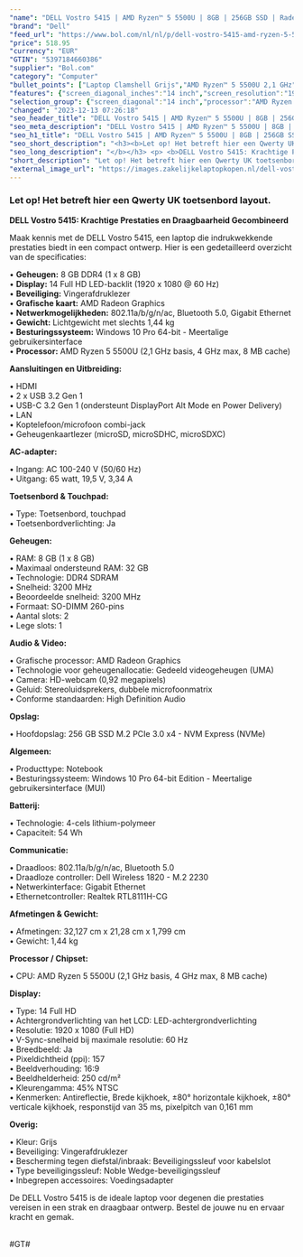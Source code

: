 ```yaml
---
"name": "DELL Vostro 5415 | AMD Ryzen™ 5 5500U | 8GB | 256GB SSD | Radeon™ Graphics | 14 FHD | Titan Gray | W10 Pro | Qwerty - UK"
"brand": "Dell"
"feed_url": "https://www.bol.com/nl/nl/p/dell-vostro-5415-amd-ryzen-5-5500u-8gb-256gb-ssd-radeon-graphics-14-fhd-titan-gray-w10-pro-qwerty-uk/9300000071183560"
"price": 518.95
"currency": "EUR"
"GTIN": "5397184660386"
"supplier": "Bol.com"
"category": "Computer"
"bullet_points": ["Laptop Clamshell Grijs","AMD Ryzen™ 5 5500U 2,1 GHz","35,6 cm (14\") Full HD 1920 x 1080 Pixels WVA LED backlight 16:9","8 GB DDR4-SDRAM 3200 MHz","256 GB SSD","AMD Radeon Graphics","Wi-Fi 5 (802.11ac) Ethernet LAN 10,100,1000 Mbit/s Bluetooth 5.0","Lithium-Polymeer (LiPo) 54 Wh 65 W","Windows 10 Pro 64-bit"]
"features": {"screen_diagonal_inches":"14 inch","screen_resolution":"1920 x 1080 Pixels","processor_family":"AMD Ryzen™ 5","memory_size":"8 GB","memory_type":"DDR4-SDRAM","total_storage_space":"256 GB","operating_system":"Windows 10 Pro","battery_capacity":"54 Wh","width":"321,3 mm","depth":"212,8 mm","weight":"1,44 kg","graphics_card":"AMD Radeon Graphics"}
"selection_group": {"screen_diagonal":"14 inch","processor":"AMD Ryzen 5","changed_price_past_3_days":false,"product_family":"Vostro"}
"changed": "2023-12-13 07:26:18"
"seo_header_title": "DELL Vostro 5415 | AMD Ryzen™ 5 5500U | 8GB | 256GB SSD | Radeon™ Graphics | 14 FHD | Titan Gray | W10 Pro | Qwerty - UK"
"seo_meta_description": "DELL Vostro 5415 | AMD Ryzen™ 5 5500U | 8GB | 256GB SSD | Radeon™ Graphics | 14 FHD | Titan Gray | W10 Pro | Qwerty - UK"
"seo_h1_title": "DELL Vostro 5415 | AMD Ryzen™ 5 5500U | 8GB | 256GB SSD | Radeon™ Graphics | 14 FHD | Titan Gray | W10 Pro | Qwerty - UK"
"seo_short_description": "<h3><b>Let op! Het betreft hier een Qwerty UK toetsenbord layout."
"seo_long_description": "</b></h3> <p> <b>DELL Vostro 5415: Krachtige Prestaties en Draagbaarheid Gecombineerd</b> </p> <p> Maak kennis met de DELL Vostro 5415, een laptop die indrukwekkende prestaties biedt in een compact ontwerp. Hier is een gedetailleerd overzicht van de specificaties: </p> • <b>Geheugen:</b> 8 GB DDR4 (1 x 8 GB) <br /> • <b>Display:</b> 14 Full HD LED-backlit (1920 x 1080 @ 60 Hz) <br /> • <b>Beveiliging:</b> Vingerafdruklezer <br /> • <b>Grafische kaart:</b> AMD Radeon Graphics <br /> • <b>Netwerkmogelijkheden:</b> 802. 11a/b/g/n/ac, Bluetooth 5. 0, Gigabit Ethernet <br /> • <b>Gewicht:</b> Lichtgewicht met slechts 1,44 kg <br /> • <b>Besturingssysteem:</b> Windows 10 Pro 64-bit - Meertalige gebruikersinterface <br /> • <b>Processor:</b> AMD Ryzen 5 5500U (2,1 GHz basis, 4 GHz max, 8 MB cache) <br /> <p> <b>Aansluitingen en Uitbreiding:</b> </p> • HDMI <br /> • 2 x USB 3. 2 Gen 1 <br /> • USB-C 3. 2 Gen 1 (ondersteunt DisplayPort Alt Mode en Power Delivery) <br /> • LAN <br /> • Koptelefoon/microfoon combi-jack <br /> • Geheugenkaartlezer (microSD, microSDHC, microSDXC) <br /> <p> <b>AC-adapter:</b> </p> • Ingang: AC 100-240 V (50/60 Hz) <br /> • Uitgang: 65 watt, 19,5 V, 3,34 A <br /> <p> <b>Toetsenbord & Touchpad:</b> </p> • Type: Toetsenbord, touchpad <br /> • Toetsenbordverlichting: Ja <br /> <p> <b>Geheugen:</b> </p> • RAM: 8 GB (1 x 8 GB) <br /> • Maximaal ondersteund RAM: 32 GB <br /> • Technologie: DDR4 SDRAM <br /> • Snelheid: 3200 MHz <br /> • Beoordeelde snelheid: 3200 MHz <br /> • Formaat: SO-DIMM 260-pins <br /> • Aantal slots: 2 <br /> • Lege slots: 1 <br /> <p> <b>Audio & Video:</b> </p> • Grafische processor: AMD Radeon Graphics <br /> • Technologie voor geheugenallocatie: Gedeeld videogeheugen (UMA) <br /> • Camera: HD-webcam (0,92 megapixels) <br /> • Geluid: Stereoluidsprekers, dubbele microfoonmatrix <br /> • Conforme standaarden: High Definition Audio <br /> <p> <b>Opslag:</b> </p> • Hoofdopslag: 256 GB SSD M. 2 PCIe 3. 0 x4 - NVM Express (NVMe) <br /> <p> <b>Algemeen:</b> </p> • Producttype: Notebook <br /> • Besturingssysteem: Windows 10 Pro 64-bit Edition - Meertalige gebruikersinterface (MUI) <br /> <p> <b>Batterij:</b> </p> • Technologie: 4-cels lithium-polymeer <br /> • Capaciteit: 54 Wh <br /> <p> <b>Communicatie:</b> </p> • Draadloos: 802. 11a/b/g/n/ac, Bluetooth 5. 0 <br /> • Draadloze controller: Dell Wireless 1820 - M. 2 2230 <br /> • Netwerkinterface: Gigabit Ethernet <br /> • Ethernetcontroller: Realtek RTL8111H-CG <br /> <p> <b>Afmetingen & Gewicht:</b> </p> • Afmetingen: 32,127 cm x 21,28 cm x 1,799 cm <br /> • Gewicht: 1,44 kg <br /> <p> <b>Processor / Chipset:</b> </p> • CPU: AMD Ryzen 5 5500U (2,1 GHz basis, 4 GHz max, 8 MB cache) <br /> <p> <b>Display:</b> </p> • Type: 14 Full HD <br /> • Achtergrondverlichting van het LCD: LED-achtergrondverlichting <br /> • Resolutie: 1920 x 1080 (Full HD) <br /> • V-Sync-snelheid bij maximale resolutie: 60 Hz <br /> • Breedbeeld: Ja <br /> • Pixeldichtheid (ppi): 157 <br /> • Beeldverhouding: 16:9 <br /> • Beeldhelderheid: 250 cd/m² <br /> • Kleurengamma: 45% NTSC <br /> • Kenmerken: Antireflectie, Brede kijkhoek, ±80° horizontale kijkhoek, ±80° verticale kijkhoek, responstijd van 35 ms, pixelpitch van 0,161 mm <br /> <p> <b>Overig:</b> </p> • Kleur: Grijs <br /> • Beveiliging: Vingerafdruklezer <br /> • Bescherming tegen diefstal/inbraak: Beveiligingssleuf voor kabelslot <br /> • Type beveiligingssleuf: Noble Wedge-beveiligingssleuf <br /> • Inbegrepen accessoires: Voedingsadapter <br /> <p> De DELL Vostro 5415 is de ideale laptop voor degenen die prestaties vereisen in een strak en draagbaar ontwerp. Bestel de jouwe nu en ervaar kracht en gemak. </p> <p> <br />#GT# </p>"
"short_description": "Let op! Het betreft hier een Qwerty UK toetsenbord layout. DELL Vostro 5415: Krachtige Prestaties en Draagbaarheid Gecombineerd Maak kennis met de DELL Vostro 5415, een laptop die indrukwekkende prestaties biedt in een compact ontwerp. Hier is een gedetailleerd overzicht van de specificaties: • Geheugen: 8 GB DDR4 (1 x 8 GB) • Display: 14 Full HD LED-backlit (1920 x 1080 @ 60 Hz) • Beveiliging: Vingerafdruklezer • Grafische kaart: AMD Radeon Graphics • Netwerkmogelijkheden: 802.11a/b/g/n/ac, Bluetooth 5.0, Gigabit Ethernet • Gewicht: Lichtgewicht met slechts 1,44 kg • Besturingssysteem: Windows 10 Pro 64-bit - Meertalige gebruikersinterface • Processor: AMD Ryzen 5 5500U (2,1 GHz basis, 4 GHz max, 8 MB cache) Aansluitingen en Uitbreiding: • HDMI • 2 x USB 3.2 Gen 1 • USB-C 3.2 Gen 1 (ondersteunt DisplayPort Alt Mode en Power Delivery) • LAN • Koptelefoon/microfoon combi-jack • Geheugenkaartlezer (microSD, microSDHC, microSDXC) AC-adapter: • Ingang: AC 100-240 V (50/60 Hz) • Uitgang: 65 watt, 19,5 V, 3,34 A Toetsenbord & Touchpad: • Type: Toetsenbord, touchpad • Toetsenbordverlichting: Ja Geheugen: • RAM: 8 GB (1 x 8 GB) • Maximaal ondersteund RAM: 32 GB • Technologie: DDR4 SDRAM • Snelheid: 3200 MHz • Beoordeelde snelheid: 3200 MHz • Formaat: SO-DIMM 260-pins • Aantal slots: 2 • Lege slots: 1 Audio & Video: • Grafische processor: AMD Radeon Graphics • Technologie voor geheugenallocatie: Gedeeld videogeheugen (UMA) • Camera: HD-webcam (0,92 megapixels) • Geluid: Stereoluidsprekers, dubbele microfoonmatrix • Conforme standaarden: High Definition Audio Opslag: • Hoofdopslag: 256 GB SSD M.2 PCIe 3.0 x4 - NVM Express (NVMe) Algemeen: • Producttype: Notebook • Besturingssysteem: Windows 10 Pro 64-bit Edition - Meertalige gebruikersinterface (MUI) Batterij: • Technologie: 4-cels lithium-polymeer • Capaciteit: 54 Wh Communicatie: • Draadloos: 802.11a/b/g/n/ac, Bluetooth 5.0 • Draadloze controller: Dell Wireless 1820 - M.2 2230 • Netwerkinterface: Gigabit Ethernet • Ethernetcontroller: Realtek RTL8111H-CG Afmetingen & Gewicht: • Afmetingen: 32,127 cm x 21,28 cm x 1,799 cm • Gewicht: 1,44 kg Processor / Chipset: • CPU: AMD Ryzen 5 5500U (2,1 GHz basis, 4 GHz max, 8 MB cache) Display: • Type: 14 Full HD • Achtergrondverlichting van het LCD: LED-achtergrondverlichting • Resolutie: 1920 x 1080 (Full HD) • V-Sync-snelheid bij maximale resolutie: 60 Hz • Breedbeeld: Ja • Pixeldichtheid (ppi): 157 • Beeldverhouding: 16:9 • Beeldhelderheid: 250 cd/m² • Kleurengamma: 45% NTSC • Kenmerken: Antireflectie, Brede kijkhoek, ±80° horizontale kijkhoek, ±80° verticale kijkhoek, responstijd van 35 ms, pixelpitch van 0,161 mm Overig: • Kleur: Grijs • Beveiliging: Vingerafdruklezer • Bescherming tegen diefstal/inbraak: Beveiligingssleuf voor kabelslot • Type beveiligingssleuf: Noble Wedge-beveiligingssleuf • Inbegrepen accessoires: Voedingsadapter De DELL Vostro 5415 is de ideale laptop voor degenen die prestaties vereisen in een strak en draagbaar ontwerp. Bestel de jouwe nu en ervaar kracht en gemak. #GT#"
"external_image_url": "https://images.zakelijkelaptopkopen.nl/dell-vostro-5415-amd-ryzen-5-5500u-8gb-256gb-ssd-radeon-graphics-14-fhd-titan-gray-w10-pro-qwerty-uk.webp"
---
```


<h3><b>Let op! Het betreft hier een Qwerty UK toetsenbord layout.</b></h3> <p> <b>DELL Vostro 5415: Krachtige Prestaties en Draagbaarheid Gecombineerd</b> </p> <p> Maak kennis met de DELL Vostro 5415, een laptop die indrukwekkende prestaties biedt in een compact ontwerp. Hier is een gedetailleerd overzicht van de specificaties: </p> • <b>Geheugen:</b> 8 GB DDR4 (1 x 8 GB) <br /> • <b>Display:</b> 14 Full HD LED-backlit (1920 x 1080 @ 60 Hz) <br /> • <b>Beveiliging:</b> Vingerafdruklezer <br /> • <b>Grafische kaart:</b> AMD Radeon Graphics <br /> • <b>Netwerkmogelijkheden:</b> 802.11a/b/g/n/ac, Bluetooth 5.0, Gigabit Ethernet <br /> • <b>Gewicht:</b> Lichtgewicht met slechts 1,44 kg <br /> • <b>Besturingssysteem:</b> Windows 10 Pro 64-bit - Meertalige gebruikersinterface <br /> • <b>Processor:</b> AMD Ryzen 5 5500U (2,1 GHz basis, 4 GHz max, 8 MB cache) <br /> <p> <b>Aansluitingen en Uitbreiding:</b> </p> • HDMI <br /> • 2 x USB 3.2 Gen 1 <br /> • USB-C 3.2 Gen 1 (ondersteunt DisplayPort Alt Mode en Power Delivery) <br /> • LAN <br /> • Koptelefoon/microfoon combi-jack <br /> • Geheugenkaartlezer (microSD, microSDHC, microSDXC) <br /> <p> <b>AC-adapter:</b> </p> • Ingang: AC 100-240 V (50/60 Hz) <br /> • Uitgang: 65 watt, 19,5 V, 3,34 A <br /> <p> <b>Toetsenbord & Touchpad:</b> </p> • Type: Toetsenbord, touchpad <br /> • Toetsenbordverlichting: Ja <br /> <p> <b>Geheugen:</b> </p> • RAM: 8 GB (1 x 8 GB) <br /> • Maximaal ondersteund RAM: 32 GB <br /> • Technologie: DDR4 SDRAM <br /> • Snelheid: 3200 MHz <br /> • Beoordeelde snelheid: 3200 MHz <br /> • Formaat: SO-DIMM 260-pins <br /> • Aantal slots: 2 <br /> • Lege slots: 1 <br /> <p> <b>Audio & Video:</b> </p> • Grafische processor: AMD Radeon Graphics <br /> • Technologie voor geheugenallocatie: Gedeeld videogeheugen (UMA) <br /> • Camera: HD-webcam (0,92 megapixels) <br /> • Geluid: Stereoluidsprekers, dubbele microfoonmatrix <br /> • Conforme standaarden: High Definition Audio <br /> <p> <b>Opslag:</b> </p> • Hoofdopslag: 256 GB SSD M.2 PCIe 3.0 x4 - NVM Express (NVMe) <br /> <p> <b>Algemeen:</b> </p> • Producttype: Notebook <br /> • Besturingssysteem: Windows 10 Pro 64-bit Edition - Meertalige gebruikersinterface (MUI) <br /> <p> <b>Batterij:</b> </p> • Technologie: 4-cels lithium-polymeer <br /> • Capaciteit: 54 Wh <br /> <p> <b>Communicatie:</b> </p> • Draadloos: 802.11a/b/g/n/ac, Bluetooth 5.0 <br /> • Draadloze controller: Dell Wireless 1820 - M.2 2230 <br /> • Netwerkinterface: Gigabit Ethernet <br /> • Ethernetcontroller: Realtek RTL8111H-CG <br /> <p> <b>Afmetingen & Gewicht:</b> </p> • Afmetingen: 32,127 cm x 21,28 cm x 1,799 cm <br /> • Gewicht: 1,44 kg <br /> <p> <b>Processor / Chipset:</b> </p> • CPU: AMD Ryzen 5 5500U (2,1 GHz basis, 4 GHz max, 8 MB cache) <br /> <p> <b>Display:</b> </p> • Type: 14 Full HD <br /> • Achtergrondverlichting van het LCD: LED-achtergrondverlichting <br /> • Resolutie: 1920 x 1080 (Full HD) <br /> • V-Sync-snelheid bij maximale resolutie: 60 Hz <br /> • Breedbeeld: Ja <br /> • Pixeldichtheid (ppi): 157 <br /> • Beeldverhouding: 16:9 <br /> • Beeldhelderheid: 250 cd/m² <br /> • Kleurengamma: 45% NTSC <br /> • Kenmerken: Antireflectie, Brede kijkhoek, ±80° horizontale kijkhoek, ±80° verticale kijkhoek, responstijd van 35 ms, pixelpitch van 0,161 mm <br /> <p> <b>Overig:</b> </p> • Kleur: Grijs <br /> • Beveiliging: Vingerafdruklezer <br /> • Bescherming tegen diefstal/inbraak: Beveiligingssleuf voor kabelslot <br /> • Type beveiligingssleuf: Noble Wedge-beveiligingssleuf <br /> • Inbegrepen accessoires: Voedingsadapter <br /> <p> De DELL Vostro 5415 is de ideale laptop voor degenen die prestaties vereisen in een strak en draagbaar ontwerp. Bestel de jouwe nu en ervaar kracht en gemak. </p> <p> <br />#GT# </p>